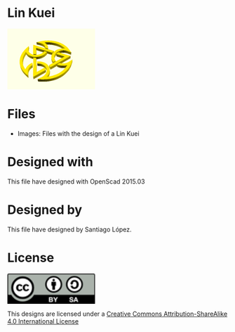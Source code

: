 # Lin Kuei
<img src="lin.kuei.png" width="200" align = "center">

# Files
* Images: Files with the design of a Lin Kuei

# Designed with
This file have designed with OpenScad 2015.03

# Designed by
This file have designed by Santiago López.

# License
<img src="../by-sa.png" width="200" align = "center">

This designs are licensed under a [Creative Commons Attribution-ShareAlike 4.0 International License](http://creativecommons.org/licenses/by-sa/4.0/)
